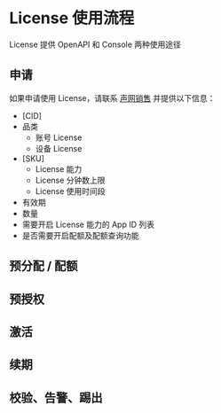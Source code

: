# License 使用流程

License 提供 OpenAPI 和 Console 两种使用途径

## 申请

如果申请使用 License，请联系 [声网销售](mailto:sales@agora.io) 并提供以下信息：
- [CID]
- 品类
    - 账号 License
    - 设备 License
- [SKU]
    - License 能力
    - License 分钟数上限
    - License 使用时间段
- 有效期
- 数量
- 需要开启 License 能力的 App ID 列表
- 是否需要开启配额及配额查询功能

## 预分配 / 配额

## 预授权

## 激活

## 续期

## 校验、告警、踢出

